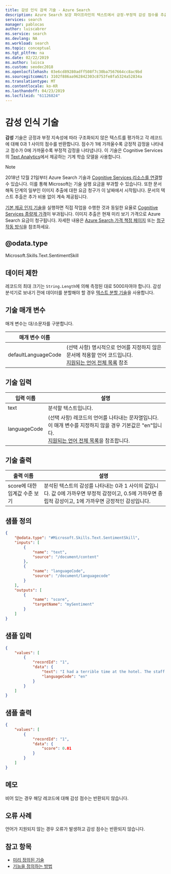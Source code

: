 ```yaml
---
title: 감성 인식 검색 기술 - Azure Search
description: Azure Search 보강 파이프라인의 텍스트에서 긍정-부정적 감성 점수를 추출합니다.
services: search
manager: pablocas
author: luiscabrer
ms.service: search
ms.devlang: NA
ms.workload: search
ms.topic: conceptual
ms.tgt_pltfrm: na
ms.date: 02/22/2019
ms.author: luisca
ms.custom: seodec2018
ms.openlocfilehash: 03e6cd89280adff508f7c30ba7567664cc8ac9bd
ms.sourcegitcommit: 3102f886aa962842303c8753fe8fa5324a52834a
ms.translationtype: MT
ms.contentlocale: ko-KR
ms.lasthandoff: 04/23/2019
ms.locfileid: "61126824"
---
```

#   <a name="sentiment-cognitive-skill"></a>감성 인식 기술

**감성** 기술은 긍정과 부정 지속성에 따라 구조화되지 않은 텍스트를 평가하고 각 레코드에 대해 0과 1 사이의 점수를 반환합니다. 점수가 1에 가까울수록 긍정적 감정을 나타내고 점수가 0에 가까울수록 부정적 감정을 나타냅니다. 이 기술은 Cognitive Services의 [Text Analytics](https://docs.microsoft.com/azure/cognitive-services/text-analytics/overview)에서 제공하는 기계 학습 모델을 사용합니다.

> [!NOTE]
> 2018년 12월 21일부터 Azure Search 기술과 [Cognitive Services 리소스를 연결](cognitive-search-attach-cognitive-services.md)할 수 있습니다. 이를 통해 Microsoft는 기술 실행 요금을 부과할 수 있습니다. 또한 문서 해독 단계의 일부인 이미지 추출에 대한 요금 청구가 이 날짜에서 시작됩니다. 문서의 텍스트 추출은 추가 비용 없이 계속 제공됩니다.
>
> [기본 제공 인지 기술](cognitive-search-predefined-skills.md)을 실행하면 직접 작업을 수행한 것과 동일한 요율로 [Cognitive Services 종량제 가격](https://azure.microsoft.com/pricing/details/cognitive-services)이 부과됩니다. 이미지 추출은 현재 미리 보기 가격으로 Azure Search 요금이 청구됩니다. 자세한 내용은 [Azure Search 가격 책정 페이지](https://go.microsoft.com/fwlink/?linkid=2042400) 또는 [청구 작동 방식](search-sku-tier.md#how-billing-works)을 참조하세요.

## <a name="odatatype"></a>@odata.type  
Microsoft.Skills.Text.SentimentSkill

## <a name="data-limits"></a>데이터 제한
레코드의 최대 크기는 `String.Length`에 의해 측정된 대로 5000자여야 합니다. 감성 분석기로 보내기 전에 데이터를 분할해야 할 경우 [텍스트 분할 기술](cognitive-search-skill-textsplit.md)을 사용합니다.


## <a name="skill-parameters"></a>기술 매개 변수

매개 변수는 대/소문자를 구분합니다.

| 매개 변수 이름 |                      |
|----------------|----------------------|
| defaultLanguageCode | (선택 사항) 명시적으로 언어를 지정하지 않은 문서에 적용할 언어 코드입니다. <br/> [지원되는 언어 전체 목록](../cognitive-services/text-analytics/text-analytics-supported-languages.md) 참조 |

## <a name="skill-inputs"></a>기술 입력 

| 입력 이름 | 설명 |
|--------------------|-------------|
| text | 분석할 텍스트입니다.|
| languageCode  |  (선택 사항) 레코드의 언어를 나타내는 문자열입니다. 이 매개 변수를 지정하지 않을 경우 기본값은 "en"입니다. <br/>[지원되는 언어 전체 목록](../cognitive-services/text-analytics/text-analytics-supported-languages.md)을 참조합니다.|

## <a name="skill-outputs"></a>기술 출력

| 출력 이름 | 설명 |
|--------------------|-------------|
| score에 대한 임계값 수준 보기 | 분석된 텍스트의 감성를 나타내는 0과 1 사이의 값입니다. 값 0에 가까우면 부정적 감정이고, 0.5에 가까우면 중립적 감성이고, 1에 가까우면 긍정적인 감성입니다.|


##  <a name="sample-definition"></a>샘플 정의

```json
{
    "@odata.type": "#Microsoft.Skills.Text.SentimentSkill",
    "inputs": [
        {
            "name": "text",
            "source": "/document/content"
        },
        {
            "name": "languageCode",
            "source": "/document/languagecode"
        }
    ],
    "outputs": [
        {
            "name": "score",
            "targetName": "mySentiment"
        }
    ]
}
```

##  <a name="sample-input"></a>샘플 입력

```json
{
    "values": [
        {
            "recordId": "1",
            "data": {
                "text": "I had a terrible time at the hotel. The staff was rude and the food was awful.",
                "languageCode": "en"
            }
        }
    ]
}
```


##  <a name="sample-output"></a>샘플 출력

```json
{
    "values": [
        {
            "recordId": "1",
            "data": {
                "score": 0.01
            }
        }
    ]
}
```

## <a name="notes"></a>메모
비어 있는 경우 해당 레코드에 대해 감성 점수는 반환되지 않습니다.

## <a name="error-cases"></a>오류 사례
언어가 지원되지 않는 경우 오류가 발생하고 감성 점수는 반환되지 않습니다.

## <a name="see-also"></a>참고 항목

+ [미리 정의된 기술](cognitive-search-predefined-skills.md)
+ [기능을 정의하는 방법](cognitive-search-defining-skillset.md)
